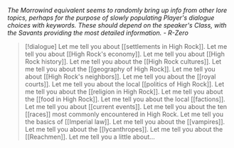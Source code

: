 *The Morrowind equivalent seems to randomly bring up info from other lore topics, perhaps for the purpose of slowly populating Player's dialogue choices with keywords. These should depend on the speaker's Class, with the Savants providing the most detailed information. - R-Zero*

> [!dialogue]
> Let me tell you about [[settlements in High Rock]].
> Let me tell you about [[High Rock's economy]].
> Let me tell you about [[High Rock history]].
> Let me tell you about the [[High Rock cultures]].
> Let me tell you about the [[geography of High Rock]].
> Let me tell you about [[High Rock's neighbors]].
> Let me tell you about the [[royal courts]].
> Let me tell you about the local [[politics of High Rock]].
> Let me tell you about the [[religion in High Rock]].
> Let me tell you about the [[food in High Rock]].
> Let me tell you about the local [[factions]].
> Let me tell you about [[current events]].
> Let me tell you about the ten [[races]] most commonly encountered in High Rock.
> Let me tell you the basics of [[Imperial law]].
> Let me tell you about the [[vampires]].
> Let me tell you about the [[lycanthropes]].
> Let me tell you about the [[Reachmen]].
> Let me tell you a little about...
